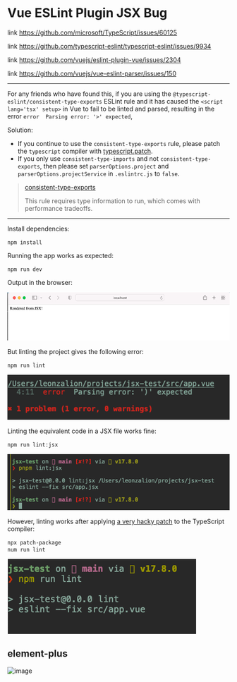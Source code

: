 # Vue ESLint Plugin JSX Bug

link https://github.com/microsoft/TypeScript/issues/60125

link https://github.com/typescript-eslint/typescript-eslint/issues/9934

link https://github.com/vuejs/eslint-plugin-vue/issues/2304

link https://github.com/vuejs/vue-eslint-parser/issues/150

---

For any friends who have found this, if you are using the `@typescript-eslint/consistent-type-exports` ESLint rule and it has caused the `<script lang='tsx' setup>` in Vue to fail to be linted and parsed, resulting in the error `error  Parsing error: '>' expected`,

Solution:
- If you continue to use the `consistent-type-exports` rule, please patch the `typescript` compiler with [typescript.patch](https://github.com/leondreamed-archives/vue-eslint-plugin-jsx-bug/blob/main/patches/typescript%2B4.6.3.patch).
- If you only use `consistent-type-imports` and not `consistent-type-exports`, then please set `parserOptions.project` and `parserOptions.projectService` in `.eslintrc.js` to `false`.

> [consistent-type-exports](https://typescript-eslint.io/rules/consistent-type-exports/)
> 
> This rule requires type information to run, which comes with performance tradeoffs.
---


Install dependencies:
```shell
npm install
```

Running the app works as expected:

```shell
npm run dev
```

Output in the browser:

![works](works.png)

But linting the project gives the following error:

```shell
npm run lint
```

![parsing error](parsing-error.png)

Linting the equivalent code in a JSX file works fine:

```shell
npm run lint:jsx
```

![parsing works](parsing-works.png)

However, linting works after applying [a very hacky patch](https://github.com/leonzalion/vue-eslint-plugin-jsx-bug/blob/main/patches/typescript%2B4.6.3.patch) to the TypeScript compiler:

```shell
npx patch-package
num run lint
```

![parsing works patch](parsing-works-patch.png)


## element-plus
<img width="1920" height="1200" alt="image" src="https://github.com/user-attachments/assets/e0b5fe4c-1c09-4d4b-830f-a581aa69a16a" />


